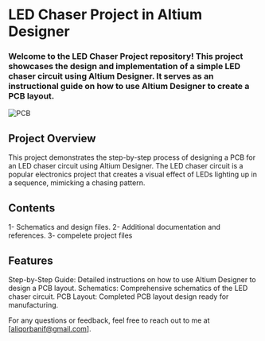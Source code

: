 # LED Chaser Project in Altium Designer
<h3> Welcome to the LED Chaser Project repository! 
This project showcases the design and implementation of a simple LED chaser circuit using Altium Designer. 
It serves as an instructional guide on how to use Altium Designer to create a PCB layout. </h3>

![PCB](https://github.com/user-attachments/assets/1aa2a3c0-96bb-4ea3-8715-633f829f14b2)


## Project Overview
This project demonstrates the step-by-step process of designing a PCB for an LED chaser circuit using Altium Designer.
The LED chaser circuit is a popular electronics project that creates a visual effect of LEDs lighting up in a sequence, mimicking a chasing pattern.

## Contents
1- Schematics and design files.
2- Additional documentation and references.
3- compelete project files

## Features
Step-by-Step Guide: Detailed instructions on how to use Altium Designer to design a PCB layout.
Schematics: Comprehensive schematics of the LED chaser circuit.
PCB Layout: Completed PCB layout design ready for manufacturing.

For any questions or feedback, feel free to reach out to me at [aliqorbanif@gmail.com].
